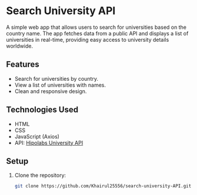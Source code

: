 # Search University API

A simple web app that allows users to search for universities based on the country name. The app fetches data from a public API and displays a list of universities in real-time, providing easy access to university details worldwide.

## Features
- Search for universities by country.
- View a list of universities with names.
- Clean and responsive design.

## Technologies Used
- HTML
- CSS
- JavaScript (Axios)
- API: [Hipolabs University API](http://universities.hipolabs.com/)

## Setup
1. Clone the repository:
   ```bash
   git clone https://github.com/Khairul25556/search-university-API.git
